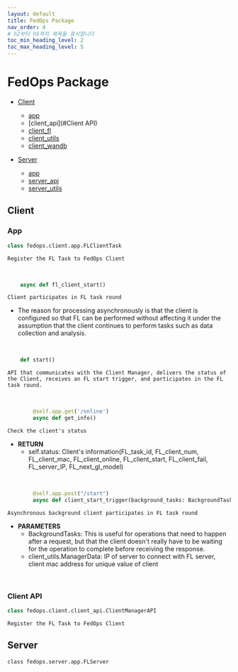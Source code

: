 ```yaml
---
layout: default
title: FedOps Package
nav_order: 4
# h2부터 h5까지 제목을 표시합니다
toc_min_heading_level: 2
toc_max_heading_level: 5
---
```



# FedOps Package

- [Client](#client)
  - [app](#App)
  - [client_api](#Client API)
  - [client_fl](#client_fl)
  - [client_utils](#client_utils)
  - [client_wandb](#client_wandb)
  
- [Server](#server)
  - [app](#app)
  - [server_api](#server_api)
  - [server_utils](#server_utils)
  
## Client
### App
```python
class fedops.client.app.FLClientTask
```
`Register the FL Task to FedOps Client`

<br>

```python
    async def fl_client_start()
```
`Client participates in FL task round`

- The reason for processing asynchronously is that the client is configured so that FL can be performed without affecting it under the assumption that the client continues to perform tasks such as data collection and analysis.

<br>
 
```python
    def start()
```
`API that communicates with the Client Manager, delivers the status of the Client, receives an FL start trigger, and participates in the FL task round.`

<br>

```python
        @self.app.get('/online')
        async def get_info()
```
`Check the client's status`
- **RETURN**
  - self.status: Client's information(FL_task_id, FL_client_num, FL_client_mac, FL_client_online, FL_client_start, FL_client_fail, FL_server_IP, FL_next_gl_model)

<br>

```python
        @self.app.post("/start")
        async def client_start_trigger(background_tasks: BackgroundTasks, manager_data: client_utils.ManagerData)
```
`Asynchronous background client participates in FL task round`
- **PARAMETERS**
  - BackgroundTasks: This is useful for operations that need to happen after a request, but that the client doesn't really have to be waiting for the operation to complete before receiving the response.
  - client_utils.ManagerData: IP of server to connect with FL server, client mac address for unique value of client

<br>

### Client API
```python
class fedops.client.client_api.ClientManagerAPI
```
`Register the FL Task to FedOps Client`



## Server
```
class fedops.server.app.FLServer
```
